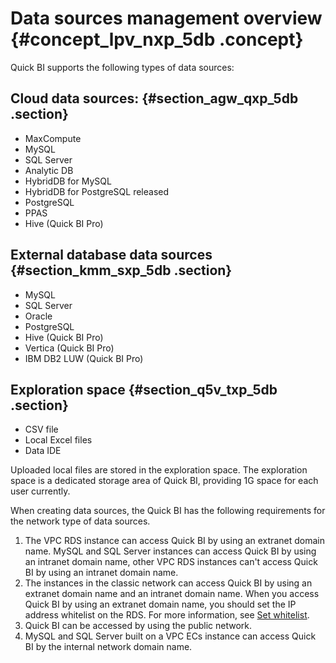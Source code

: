 # Data sources management overview {#concept_lpv_nxp_5db .concept}

Quick BI supports the following types of data sources:

## Cloud data sources: {#section_agw_qxp_5db .section}

-   MaxCompute
-   MySQL
-   SQL Server
-   Analytic DB
-   HybridDB for MySQL
-   HybridDB for PostgreSQL released
-   PostgreSQL
-   PPAS
-   Hive \(Quick BI Pro\)

## External database data sources {#section_kmm_sxp_5db .section}

-   MySQL
-   SQL Server
-   Oracle
-   PostgreSQL
-   Hive \(Quick BI Pro\)
-   Vertica \(Quick BI Pro\)
-   IBM DB2 LUW \(Quick BI Pro\)

## Exploration space {#section_q5v_txp_5db .section}

-   CSV file
-   Local Excel files
-   Data IDE

Uploaded local files are stored in the exploration space. The exploration space is a dedicated storage area of Quick BI, providing 1G space for each user currently.

When creating data sources, the Quick BI has the following requirements for the network type of data sources.

1.  The VPC RDS instance can access Quick BI by using an extranet domain name. MySQL and SQL Server instances can access Quick BI by using an intranet domain name, other VPC RDS instances can't access Quick BI by using an intranet domain name.
2.  The instances in the classic network can access Quick BI by using an extranet domain name and an intranet domain name. When you access Quick BI by using an extranet domain name, you should set the IP address whitelist on the RDS. For more information, see [Set whitelist](https://www.alibabacloud.com/help/doc-detail/26198.htm?spm=a2c63.p38356.a3.5.26854bd3feeGKO).
3.  Quick BI can be accessed by using the public network.
4.  MySQL and SQL Server built on a VPC ECs instance can access Quick BI by the internal network domain name.

